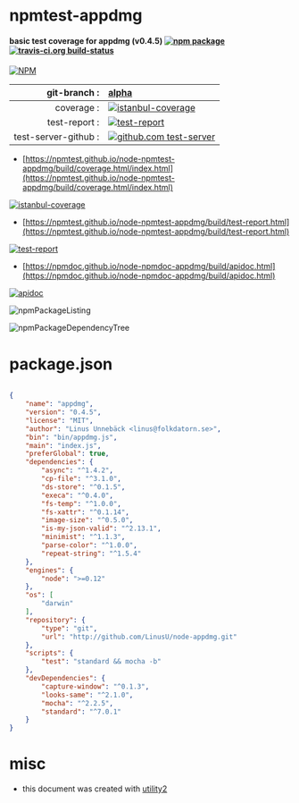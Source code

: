 # npmtest-appdmg

#### basic test coverage for  appdmg (v0.4.5)  [![npm package](https://img.shields.io/npm/v/npmtest-appdmg.svg?style=flat-square)](https://www.npmjs.org/package/npmtest-appdmg) [![travis-ci.org build-status](https://api.travis-ci.org/npmtest/node-npmtest-appdmg.svg)](https://travis-ci.org/npmtest/node-npmtest-appdmg)

####

[![NPM](https://nodei.co/npm/appdmg.png?downloads=true&downloadRank=true&stars=true)](https://www.npmjs.com/package/appdmg)

| git-branch : | [alpha](https://github.com/npmtest/node-npmtest-appdmg/tree/alpha)|
|--:|:--|
| coverage : | [![istanbul-coverage](https://npmtest.github.io/node-npmtest-appdmg/build/coverage.badge.svg)](https://npmtest.github.io/node-npmtest-appdmg/build/coverage.html/index.html)|
| test-report : | [![test-report](https://npmtest.github.io/node-npmtest-appdmg/build/test-report.badge.svg)](https://npmtest.github.io/node-npmtest-appdmg/build/test-report.html)|
| test-server-github : | [![github.com test-server](https://npmtest.github.io/node-npmtest-appdmg/GitHub-Mark-32px.png)](https://npmtest.github.io/node-npmtest-appdmg/build/app/index.html) | | build-artifacts : | [![build-artifacts](https://npmtest.github.io/node-npmtest-appdmg/glyphicons_144_folder_open.png)](https://github.com/npmtest/node-npmtest-appdmg/tree/gh-pages/build)|

- [https://npmtest.github.io/node-npmtest-appdmg/build/coverage.html/index.html](https://npmtest.github.io/node-npmtest-appdmg/build/coverage.html/index.html)

[![istanbul-coverage](https://npmtest.github.io/node-npmtest-appdmg/build/screenCapture.buildCi.browser.%252Ftmp%252Fbuild%252Fcoverage.lib.html.png)](https://npmtest.github.io/node-npmtest-appdmg/build/coverage.html/index.html)

- [https://npmtest.github.io/node-npmtest-appdmg/build/test-report.html](https://npmtest.github.io/node-npmtest-appdmg/build/test-report.html)

[![test-report](https://npmtest.github.io/node-npmtest-appdmg/build/screenCapture.buildCi.browser.%252Ftmp%252Fbuild%252Ftest-report.html.png)](https://npmtest.github.io/node-npmtest-appdmg/build/test-report.html)

- [https://npmdoc.github.io/node-npmdoc-appdmg/build/apidoc.html](https://npmdoc.github.io/node-npmdoc-appdmg/build/apidoc.html)

[![apidoc](https://npmdoc.github.io/node-npmdoc-appdmg/build/screenCapture.buildCi.browser.%252Ftmp%252Fbuild%252Fapidoc.html.png)](https://npmdoc.github.io/node-npmdoc-appdmg/build/apidoc.html)

![npmPackageListing](https://npmtest.github.io/node-npmtest-appdmg/build/screenCapture.npmPackageListing.svg)

![npmPackageDependencyTree](https://npmtest.github.io/node-npmtest-appdmg/build/screenCapture.npmPackageDependencyTree.svg)



# package.json

```json

{
    "name": "appdmg",
    "version": "0.4.5",
    "license": "MIT",
    "author": "Linus Unnebäck <linus@folkdatorn.se>",
    "bin": "bin/appdmg.js",
    "main": "index.js",
    "preferGlobal": true,
    "dependencies": {
        "async": "^1.4.2",
        "cp-file": "^3.1.0",
        "ds-store": "^0.1.5",
        "execa": "^0.4.0",
        "fs-temp": "^1.0.0",
        "fs-xattr": "^0.1.14",
        "image-size": "^0.5.0",
        "is-my-json-valid": "^2.13.1",
        "minimist": "^1.1.3",
        "parse-color": "^1.0.0",
        "repeat-string": "^1.5.4"
    },
    "engines": {
        "node": ">=0.12"
    },
    "os": [
        "darwin"
    ],
    "repository": {
        "type": "git",
        "url": "http://github.com/LinusU/node-appdmg.git"
    },
    "scripts": {
        "test": "standard && mocha -b"
    },
    "devDependencies": {
        "capture-window": "^0.1.3",
        "looks-same": "^2.1.0",
        "mocha": "^2.2.5",
        "standard": "^7.0.1"
    }
}
```



# misc
- this document was created with [utility2](https://github.com/kaizhu256/node-utility2)
